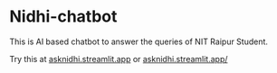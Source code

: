 # Nidhi-chatbot
This is AI based chatbot to answer the queries of NIT Raipur Student.

Try this at [asknidhi.streamlit.app](https://asknidhi.streamlit.app/) or [asknidhi.streamlit.app/](https://asknidhi.streamlit.app)
